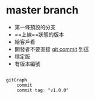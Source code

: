 # master branch
- 第一條預設的分支
- ==上線==狀態的版本
- 給客戶看
- 開發者不要直接 [git commit](dontTrustYourLittleBrain/不算前端也不算後端/Git/基礎/Repository/git%20commit.md) 到這
- 穩定版
- 有版本編號


```mermaid

gitGraph
	commit
	commit tag: "v1.0.0"

```
